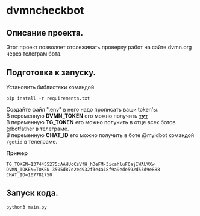 # dvmncheckbot 

## Описание проекта.   
Этот проект позволяет отслеживать проверку работ на сайте dvmn.org через телеграм бота.    
   
## Подготовка к запуску.  
Установить библиотеки командой.  
```
pip install -r requirements.txt  
```
    
Создайте файл ".env" в него надо прописать ваши token'ы.   
В переменную **DVMN_TOKEN** его можно получить [**тут**](https://dvmn.org/api/docs/)   
В переменную **TG_TOKEN** его можно получить в отце всех ботов @botfather в телеграме.    
В переменную **CHAT_ID** его можно получить в боте @myidbot командой `/getid` в телеграме.
    
**Пример**  
```
TG_TOKEN=1374455275:AAHUcCsVfH_hDeFM-3icahluF6ajIWALVXw
DVMN_TOKEN=TOKEN 3505d87e2ed932f3e4a18f9a9ede592d53d9e888
CHAT_ID=107781750
```

## Запуск кода.  
```
python3 main.py
```
